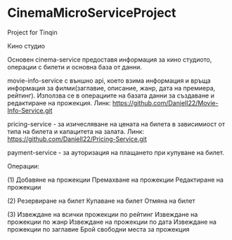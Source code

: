 # CinemaMicroServiceProject

Project for Tinqin

Кино студио

Основен cinema-service предоставя информация за кино студиото, операции с билети и основна база от данни.

movie-info-service с външно api, което взима информация и връща информация за филми(заглавие, описание, жанр, дата на премиера, рейтинг). Използва се в операциите на базата данни за създаване и редактиране на прожекция. 
Линк: https://github.com/DanielI22/Movie-Info-Service.git

pricing-service - за изичесляване на цената на билета в зависимиост от типа на билета и капацитета на залата.
Линк: https://github.com/DanielI22/Pricing-Service.git

payment-service - за ауторизация на плащането при купуване на билет.


Операции:

(1)
Добавяне на прожекции
Премахване на прожекции
Редактиране на прожекции

(2)
Резервиране на билет
Купаване на билет
Отмяна на билет

(3)
Извеждане на всички прожекции по рейтинг
Извеждане на прожекции по жанр
Извеждане на прожекции по дата
Извеждане на прожекции по заглавие
Брой свободни места за прожекция
